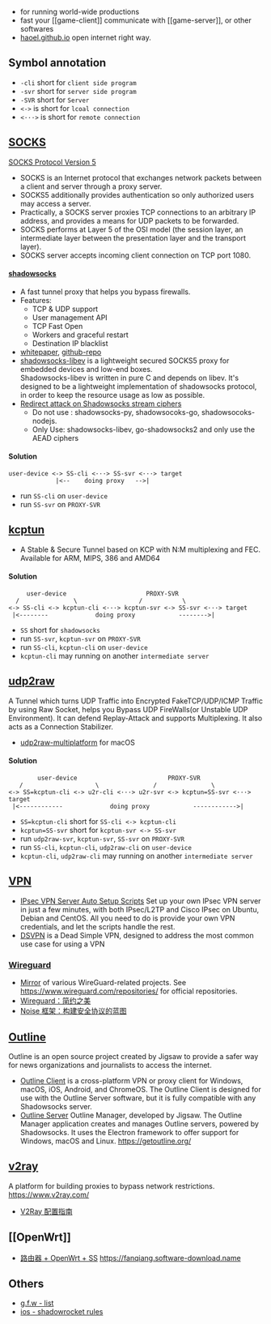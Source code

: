 - for running world-wide productions
- fast your [[game-client]] communicate with [[game-server]], or other softwares
- [haoel.github.io](https://github.com/haoel/haoel.github.io) open internet right way.



## Symbol annotation
- `-cli` short for `client side program`
- `-svr` short for `server side program`
- `-SVR` short for `Server`
- `<->` is short for `lcoal connection`
- `<···>` is short for `remote connection`



## [SOCKS](https://en.wikipedia.org/wiki/SOCKS)
[SOCKS Protocol Version 5](https://www.ietf.org/rfc/rfc1928.txt)
- SOCKS is an Internet protocol that exchanges network packets between a client and server through a proxy server. 
- SOCKS5 additionally provides authentication so only authorized users may access a server. 
- Practically, a SOCKS server proxies TCP connections to an arbitrary IP address, and provides a means for UDP packets to be forwarded.  
- SOCKS performs at Layer 5 of the OSI model (the session layer, an intermediate layer between the presentation layer and the transport layer). 
- SOCKS server accepts incoming client connection on TCP port 1080.

#### [shadowsocks](http://shadowsocks.org/en/index.html)
- A fast tunnel proxy that helps you bypass firewalls.  
- Features:  
  - TCP & UDP support  
  - User management API  
  - TCP Fast Open  
  - Workers and graceful restart  
  - Destination IP blacklist  
- [whitepaper](http://shadowsocks.org/assets/whitepaper.pdf), [github-repo](https://github.com/shadowsocks/shadowsocks/tree/master)
- [shadowsocks-libev](https://github.com/shadowsocks/shadowsocks-libev) is a lightweight secured SOCKS5 proxy for embedded devices and low-end boxes.  
  Shadowsocks-libev is written in pure C and depends on libev. It's designed to be a lightweight implementation of shadowsocks protocol, in order to keep the resource usage as low as possible.
- [Redirect attack on Shadowsocks stream ciphers](https://github.com/edwardz246003/shadowsocks)  
  - Do not use : shadowsocks-py, shadowsocoks-go, shadowsocoks-nodejs.  
  - Only Use: shadowsocks-libev, go-shadowsocks2 and only use the AEAD ciphers  
#### Solution
```
user-device <-> SS-cli <···> SS-svr <···> target
             |<--    doing proxy   -->|
```
- run `SS-cli` on `user-device`
- run `SS-svr` on `PROXY-SVR`




## [kcptun](https://github.com/xtaci/kcptun)
- A Stable & Secure Tunnel based on KCP with N:M multiplexing and FEC. Available for ARM, MIPS, 386 and AMD64
#### Solution
```
     user-device                      PROXY-SVR
  /               \                 /           \
<-> SS-cli <-> kcptun-cli <···> kcptun-svr <-> SS-svr <···> target
 |<--------             doing proxy            -------->|
```
- `SS` short for `shadowsocks` 
- run `SS-svr`, `kcptun-svr` on `PROXY-SVR`
- run `SS-cli`, `kcptun-cli` on `user-device`
- `kcptun-cli` may running on another `intermediate server`




## [udp2raw](https://github.com/wangyu-/udp2raw-tunnel)
A Tunnel which turns UDP Traffic into Encrypted FakeTCP/UDP/ICMP Traffic by using Raw Socket, helps you Bypass UDP FireWalls(or Unstable UDP Environment). It can defend Replay-Attack and supports Multiplexing. It also acts as a Connection Stabilizer.
- [udp2raw-multiplatform](https://github.com/wangyu-/udp2raw-multiplatform) for macOS

#### Solution
```
        user-device                         PROXY-SVR   
   /                    \               /               \
<-> SS=kcptun-cli <-> u2r-cli <···> u2r-svr <-> kcptun=SS-svr <···> target
 |<------------             doing proxy            ------------>|
```
- `SS=kcptun-cli` short for `SS-cli <-> kcptun-cli`
- `kcptun=SS-svr` short for `kcptun-svr <-> SS-svr`
- run `udp2raw-svr`, `kcptun-svr`, `SS-svr` on `PROXY-SVR`
- run `SS-cli`, `kcptun-cli`, `udp2raw-cli` on `user-device`
- `kcptun-cli`, `udp2raw-cli` may running on another `intermediate server`



## [VPN](https://en.wikipedia.org/wiki/Virtual_private_network)
- [IPsec VPN Server Auto Setup Scripts](https://github.com/hwdsl2/setup-ipsec-vpn) Set up your own IPsec VPN server in just a few minutes, with both IPsec/L2TP and Cisco IPsec on Ubuntu, Debian and CentOS. All you need to do is provide your own VPN credentials, and let the scripts handle the rest.
- [DSVPN](https://github.com/jedisct1/dsvpn) is a Dead Simple VPN, designed to address the most common use case for using a VPN
### [Wireguard](https://www.wireguard.com/)
- [Mirror](https://github.com/WireGuard) of various WireGuard-related projects. See https://www.wireguard.com/repositories/ for official repositories.
- [Wireguard：简约之美](https://zhuanlan.zhihu.com/p/91383212)
- [Noise 框架：构建安全协议的蓝图](https://zhuanlan.zhihu.com/p/96944134)



## [Outline](https://getoutline.org/)
Outline is an open source project created by Jigsaw to provide a safer way for news organizations and journalists to access the internet.

- [Outline Client](https://github.com/Jigsaw-Code/outline-client) is a cross-platform VPN or proxy client for Windows, macOS, iOS, Android, and ChromeOS. The Outline Client is designed for use with the Outline Server software, but it is fully compatible with any Shadowsocks server.
- [Outline Server](https://github.com/Jigsaw-Code/outline-server) Outline Manager, developed by Jigsaw. The Outline Manager application creates and manages Outline servers, powered by Shadowsocks. It uses the Electron framework to offer support for Windows, macOS and Linux. https://getoutline.org/



## [v2ray](https://github.com/v2ray/v2ray-core) 
A platform for building proxies to bypass network restrictions. https://www.v2ray.com/
- [V2Ray 配置指南](https://toutyrater.github.io/)



## [[OpenWrt]]
- [路由器 + OpenWrt + SS](https://github.com/softwaredownload/openwrt-fanqiang) https://fanqiang.software-download.name



## Others
- [g.f.w - list](https://github.com/gfwlist/gfwlist)
- [ios - shadowrocket rules](https://github.com/h2y/Shadowrocket-ADBlock-Rules)
